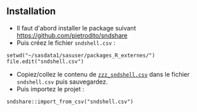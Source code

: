 ## Installation
+ Il faut d'abord installer le package suivant https://github.com/pietrodito/sndshare
+ Puis créez le fichier `sndshell.csv` :
```
setwd("~/sasdata1/sasuser/packages_R_externes/")
file.edit("sndshell.csv")
```
+ Copiez/collez le contenu de [`zzz_sndshell.csv`](https://raw.githubusercontent.com/pietrodito/sndshell/main/zzz_sndshell.csv) dans le fichier `sndshell.csv` puis sauvegardez.
+ Puis importez le projet :
```hell
sndshare::import_from_csv("sndshell.csv")
```
